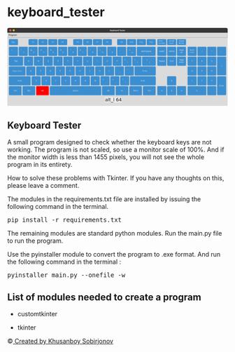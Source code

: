 # keyboard_tester


<img src="keyboard_tester.png">

Keyboard Tester
-
A small program designed to check whether the keyboard keys are not working. The program is not scaled, so use a monitor scale of 100%. And if the monitor width is less than 1455 pixels, you will not see the whole program in its entirety.


How to solve these problems with Tkinter. If you have any thoughts on this, please leave a comment.

The modules in the requirements.txt file are installed by issuing the following command in the terminal.

<pre>pip install -r requirements.txt</pre>

The remaining modules are standard python modules. Run the main.py file to run the program.

Use the pyinstaller module to convert the program to .exe format. And run the following command in the terminal :

<pre>pyinstaller main.py --onefile -w</pre>

List of modules needed to create a program 
-
+ customtkinter

+ tkinter

©️<a href="t.me/@uzbek_coder_2022"> Created by Khusanboy Sobirjonov </a>

